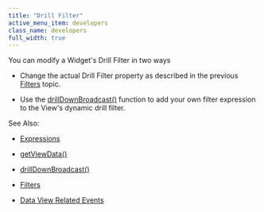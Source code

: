 ```yaml
---
title: "Drill Filter"
active_menu_item: developers
class_name: developers
full_width: true
---
```



You can modify a Widget's Drill Filter in two ways

 - Change the actual Drill Filter property as described in the previous [Filters](filters) topic.

 - Use the [drillDownBroadcast()](../drilldownbroadcast) function to add your own filter expression to the View's dynamic drill filter.

See Also:

 - [Expressions](../../../../product-guide/advanced-features/data-integration,-reporting-dashboards/data-section-properties/the-expression-editor)

 - [getViewData()](../getviewdata)

 - [drillDownBroadcast()](../drilldownbroadcast)

 - [Filters](filters)

 - [Data View Related Events](../data-view-related-events)

